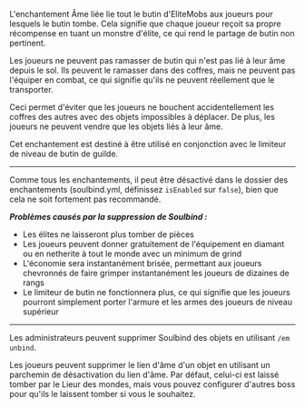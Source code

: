 L'enchantement Âme liée lie tout le butin d'EliteMobs aux joueurs pour lesquels le butin tombe. Cela signifie que chaque joueur reçoit sa propre récompense en tuant un monstre d'élite, ce qui rend le partage de butin non pertinent.

Les joueurs ne peuvent pas ramasser de butin qui n'est pas lié à leur âme depuis le sol. Ils peuvent le ramasser dans des coffres, mais ne peuvent pas l'équiper en combat, ce qui signifie qu'ils ne peuvent réellement que le transporter.

Ceci permet d'éviter que les joueurs ne bouchent accidentellement les coffres des autres avec des objets impossibles à déplacer. De plus, les joueurs ne peuvent vendre que les objets liés à leur âme.

Cet enchantement est destiné à être utilisé en conjonction avec le limiteur de niveau de butin de guilde.


***

Comme tous les enchantements, il peut être désactivé dans le dossier des enchantements (soulbind.yml, définissez `isEnabled` sur `false`), bien que cela ne soit fortement pas recommandé.

***Problèmes causés par la suppression de Soulbind :***
- Les élites ne laisseront plus tomber de pièces
- Les joueurs peuvent donner gratuitement de l'équipement en diamant ou en netherite à tout le monde avec un minimum de grind
- L'économie sera instantanément brisée, permettant aux joueurs chevronnés de faire grimper instantanément les joueurs de dizaines de rangs
- Le limiteur de butin ne fonctionnera plus, ce qui signifie que les joueurs pourront simplement porter l'armure et les armes des joueurs de niveau supérieur

***

Les administrateurs peuvent supprimer Soulbind des objets en utilisant `/em unbind`.

Les joueurs peuvent supprimer le lien d'âme d'un objet en utilisant un parchemin de désactivation du lien d'âme. Par défaut, celui-ci est laissé tomber par le Lieur des mondes, mais vous pouvez configurer d'autres boss pour qu'ils le laissent tomber si vous le souhaitez.

```

